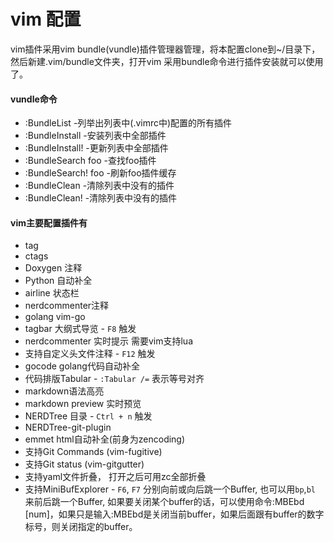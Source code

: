 # vim 配置

 vim插件采用vim bundle(vundle)插件管理器管理，将本配置clone到~/目录下，然后新建.vim/bundle文件夹，打开vim 采用bundle命令进行插件安装就可以使用了。

#### vundle命令
* :BundleList -列举出列表中(.vimrc中)配置的所有插件
* :BundleInstall -安装列表中全部插件
* :BundleInstall! -更新列表中全部插件
* :BundleSearch foo -查找foo插件
* :BundleSearch! foo -刷新foo插件缓存
* :BundleClean -清除列表中没有的插件
* :BundleClean! -清除列表中没有的插件

#### vim主要配置插件有
* tag
* ctags
* Doxygen 注释
* Python 自动补全
* airline 状态栏
* nerdcommenter注释
* golang vim-go
* tagbar 大纲式导览 - `F8` 触发
* nerdcommenter 实时提示 需要vim支持lua
* 支持自定义头文件注释 - `F12` 触发
* gocode golang代码自动补全
* 代码排版Tabular - `:Tabular /=` 表示等号对齐 
* markdown语法高亮
* markdown preview 实时预览
* NERDTree 目录 - `Ctrl + n` 触发
* NERDTree-git-plugin
* emmet html自动补全(前身为zencoding)
* 支持Git Commands (vim-fugitive)
* 支持Git status (vim-gitgutter)
* 支持yaml文件折叠， 打开之后可用zc全部折叠
* 支持MiniBufExplorer -  `F6`, `F7` 分别向前或向后跳一个Buffer, 也可以用`bp`,`bl` 来前后跳一个Buffer, 如果要关闭某个buffer的话，可以使用命令:MBEbd [num]，如果只是输入:MBEbd是关闭当前buffer，如果后面跟有buffer的数字标号，则关闭指定的buffer。
